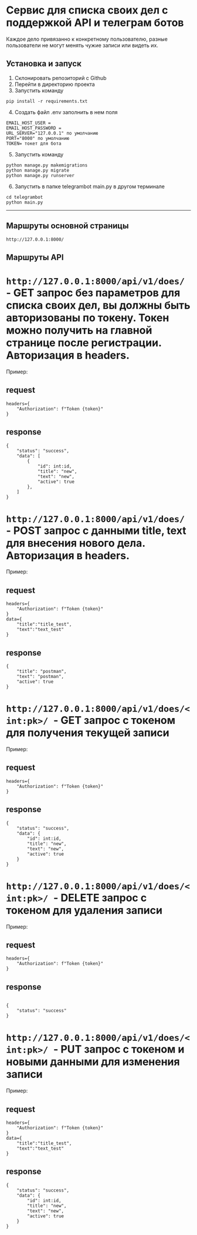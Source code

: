 # Сервис для списка своих дел с поддержкой API и телеграм ботов
Каждое дело привязанно к конкретному пользователю, разные пользователи не могут менять чужие записи или видеть их.
## Установка и запуск

1. Склонировать репозиторий с Github
2. Перейти в директорию проекта
3. Запустить команду 
```
pip install -r requirements.txt
```
4. Создать файл .env заполнить в нем поля 
```
EMAIL_HOST_USER =
EMAIL_HOST_PASSWORD = 
URL_SERVER="127.0.0.1" по умолчанию
PORT="8000" по умолчанию
TOKEN= токет для бота
```

5. Запустить команду
```
python manage.py makemigrations
python manage.py migrate
python manage.py runserver
```
6. Запустить в папке telegrambot main.py в другом терминале
```
cd telegrambot
python main.py
```

***
## Маршруты основной страницы

```http://127.0.0.1:8000/ ```

## Маршруты API

# ```http://127.0.0.1:8000/api/v1/does/ ```- GET запрос без параметров для списка своих дел, вы должны быть авторизованы по токену. Токен можно получить на главной странице после регистрации. Авторизация в headers.
Пример:


## request
```
headers={
    "Authorization": f"Token {token}"
}
```

## response
```
{
    "status": "success",
    "data": [
        {
            "id": int:id,
            "title": "new",
            "text": "new",
            "active": true
        },
    ]
}
```

# ```http://127.0.0.1:8000/api/v1/does/ ```- POST запрос с данными title, text для внесения нового дела. Авторизация в headers.
Пример:

## request
```
headers={
    "Authorization": f"Token {token}"
}
data={
    "title":"title_test",
    "text":"text_test"
}
```

## response
```
{
    "title": "postman",
    "text": "postman",
    "active": true
}
```



# ```http://127.0.0.1:8000/api/v1/does/<int:pk>/ ```- GET запрос с токеном для получения текущей записи
Пример:

## request
```
headers={
    "Authorization": f"Token {token}"
}
```

## response
```
{
    "status": "success",
    "data": {
        "id": int:id,
        "title": "new",
        "text": "new",
        "active": true
    }
}
```



# ```http://127.0.0.1:8000/api/v1/does/<int:pk>/ ```- DELETE запрос с токеном для удаления записи
Пример:

## request
```
headers={
    "Authorization": f"Token {token}"
}
```
## response
```

{
    "status": "success"
}
```

# ```http://127.0.0.1:8000/api/v1/does/<int:pk>/ ```- PUT запрос с токеном и новыми данными для изменения записи
Пример:
## request
```
headers={
    "Authorization": f"Token {token}"
}
data={
    "title":"title_test",
    "text":"text_test"
}
```
## response
```
{
    "status": "success",
    "data": {
        "id": int:id,
        "title": "new",
        "text": "new",
        "active": true
    }
}
```
